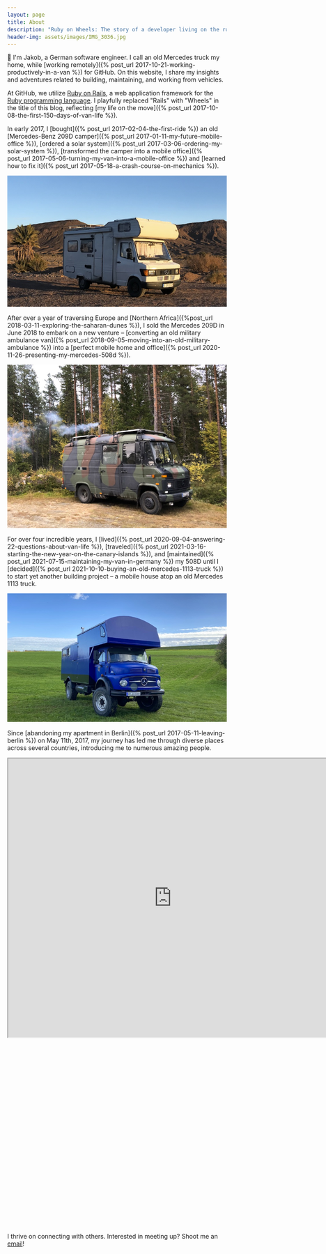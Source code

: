 ```yaml
---
layout: page
title: About
description: "Ruby on Wheels: The story of a developer living on the road."
header-img: assets/images/IMG_3036.jpg
---
```


:wave: I'm Jakob, a German software engineer. I call an old Mercedes truck my home, while [working remotely]({% post_url 2017-10-21-working-productively-in-a-van %}) for GitHub. On this website, I share my insights and adventures related to building, maintaining, and working from vehicles.

At GitHub, we utilize [Ruby on Rails](http://rubyonrails.org/), a web application framework for the [Ruby programming language](https://www.ruby-lang.org). I playfully replaced "Rails" with "Wheels" in the title of this blog, reflecting [my life on the move]({% post_url 2017-10-08-the-first-150-days-of-van-life %}).

In early 2017, I [bought]({% post_url 2017-02-04-the-first-ride %}) an old [Mercedes-Benz 209D camper]({% post_url 2017-01-11-my-future-mobile-office %}), [ordered a solar system]({% post_url 2017-03-06-ordering-my-solar-system %}), [transformed the camper into a mobile office]({% post_url 2017-05-06-turning-my-van-into-a-mobile-office %}) and [learned how to fix it]({% post_url 2017-05-18-a-crash-course-on-mechanics %}).

![My Mercedes 209D in Morocco](/assets/images/209d.jpg)

After over a year of traversing Europe and [Northern Africa]({%post_url 2018-03-11-exploring-the-saharan-dunes %}), I sold the Mercedes 209D in June 2018 to embark on a new venture – [converting an old military ambulance van]({% post_url 2018-09-05-moving-into-an-old-military-ambulance %}) into a [perfect mobile home and office]({% post_url 2020-11-26-presenting-my-mercedes-508d %}).

![My Mercedes 508D in Sweden](/assets/images/508d.jpg)

For over four incredible years, I [lived]({% post_url 2020-09-04-answering-22-questions-about-van-life %}), [traveled]({% post_url 2021-03-16-starting-the-new-year-on-the-canary-islands %}), and [maintained]({% post_url 2021-07-15-maintaining-my-van-in-germany %}) my 508D until I [decided]({% post_url 2021-10-10-buying-an-old-mercedes-1113-truck %}) to start yet another building project – a mobile house atop an old Mercedes 1113 truck.

![My Mercedes 1113 in Germany](/assets/images/1113.jpg)

Since [abandoning my apartment in Berlin]({% post_url 2017-05-11-leaving-berlin %}) on May 11th, 2017, my journey has led me through diverse places across several countries, introducing me to numerous amazing people.

<div class="google-maps" style="padding-bottom: 85%">
  <iframe src="https://www.google.com/maps/d/embed?mid=1oJWtlohfxJ_Oa4t3XFDdOOyyJK4&ehbc=2E312F" width="750" height="640"></iframe>
</div>

I thrive on connecting with others. Interested in meeting up? Shoot me an [email](mailto:jakob.class@gmail.com)!
